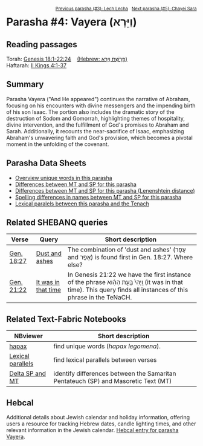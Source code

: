 <span style="float: right;"><sup><a href="../03%20-%20Lech%20Lecha">Previous parasha (#3): Lech Lecha</a> &nbsp;&nbsp;<a href="../05%20-%20Chayei%20Sara">Next parasha (#5): Chayei Sara</a></sup></span>
# Parasha #4: Vayera (וַיֵּרָא) <a name="start"></a> 

## Reading passages

Torah: <a href="https://www.stepbible.org/?q=version=NASB2020|reference=Gen.18:1-22:24&options=HNVUG" target="_blank">Genesis 18:1-22:24</a> &nbsp;&nbsp; <a href="https://tikkun.io/#/p/vayera" target="_blank">(Hebrew: פָּרָשַׁת וַיֵּרָא)</a><br>
Haftarah: <a href="https://www.stepbible.org/?q=version=NASB2020|reference=2Kgs.4:1-37&options=HNVUG" target="_blank">II Kings 4:1-37</a>

## Summary

Parasha Vayera ("And He appeared") continues the narrative of Abraham, focusing on his encounters with divine messengers and the impending birth of his son Isaac. The portion also includes the dramatic story of the destruction of Sodom and Gomorrah, highlighting themes of hospitality, divine intervention, and the fulfillment of God's promises to Abraham and Sarah. Additionally, it recounts the near-sacrifice of Isaac, emphasizing Abraham's unwavering faith and God's provision, which becomes a pivotal moment in the unfolding of the covenant.

## Parasha Data Sheets

<ul><li><a href="https://tonyjurg.github.io/Parashot/WeeklyParasha/04%20-%20Vayera/hapax_legomena(Vayera).html" target="_blank">Overview unique words in this parasha</a>
</li><li><a href="https://tonyjurg.github.io/Parashot/WeeklyParasha/04%20-%20Vayera/differences_MT_SP(Vayera).html" target="_blank">Differences between MT and SP for this parasha</a>
</li><li><a href="https://tonyjurg.github.io/Parashot/WeeklyParasha/04%20-%20Vayera/levenshtein_differences_MT_SP(Vayera).html" target="_blank">Differences between MT and SP for this parasha (Lenenshtein distance)</a>
</li><li><a href="https://tonyjurg.github.io/Parashot/WeeklyParasha/04%20-%20Vayera/spelling_differences_SP_MT(NVayera).html" target="_blank">Spelling differences in names between MT and SP for this parasha</a>
</li><li><a href="https://tonyjurg.github.io/Parashot/WeeklyParasha/04%20-%20Vayera/lexical_parallels(Vayera).html" target="_blank">Lexical paralels between this parasha and the Tenach</a>
</li></ul>

## Related SHEBANQ queries

Verse | Query | Short description
--- | --- | ---
<a href="https://www.stepbible.org/?q=version=NASB2020\|reference=Gen.18:27&options=HNVUG" target="_blank">Gen. 18:27 </a> | <a href="https://shebanq.ancient-data.org/hebrew/text?iid=5556&version=2021&page=1&mr=r&qw=q" target="_blank">Dust and ashes</a> | The combination of 'dust and ashes' (עָפָר and אֵפֶר) is found first in Gen. 18:27. Where else?
<a href="https://www.stepbible.org/?q=version=NASB2020\|reference=Gen.21:22&options=HNVUG" target="_blank">Gen. 21:22</a> | <a href="https://shebanq.ancient-data.org/hebrew/text?iid=5997&version=2021&page=1&mr=r&qw=q" target="_blank">It was in that time</a> |  In Genesis 21:22 we have the first instance of the phrase וַֽיְהִי֙ בָּעֵ֣ת הַהִ֔וא (it was in that time). This query finds all instances of this phrase in the TeNaCH. 


## Related Text-Fabric Notebooks

NBviewer | Short description
---|---
<a href="https://nbviewer.org/github/tonyjurg/Parashot/blob/main/WeeklyParasha/04%20-%20Vayera/hapax.ipynb" target="_blank">hapax</a>| find unique words (*hapax legomena*).
<a href="https://nbviewer.org/github/tonyjurg/Parashot/blob/main/WeeklyParasha/04%20-%20Vayera/lexical_parallels.ipynb" target="_blank">Lexical parallels</a>| find lexical parallels between verses
<a href="https://nbviewer.org/github/tonyjurg/Parashot/blob/main/WeeklyParasha/04%20-%20Vayera/delta_mt_and_sp.ipynb" target="_blank">Delta SP and MT</a>| identify differences between the Samaritan Pentateuch (SP) and Masoretic Text (MT)



## Hebcal

Additional details about Jewish calendar and holiday information, offering users a resource for tracking Hebrew dates, candle lighting times, and other relevant information in the Jewish calendar. <a href="https://www.hebcal.com/sedrot/vayera" target="_blank">Hebcal entry for parasha Vayera</a>.
